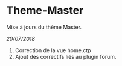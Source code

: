 # Theme-Master
Mise à jours du thème Master.

*20/07/2018*

1. Correction de la vue home.ctp
2. Ajout des correctifs liés au plugin forum.
